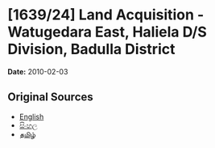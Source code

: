 # [1639/24] Land Acquisition - Watugedara East, Haliela D/S Division, Badulla District

**Date:** 2010-02-03

## Original Sources

- [English](https://documents.gov.lk/view/extra-gazettes/2010/2/1639-24_E.pdf)
- [සිංහල](https://documents.gov.lk/view/extra-gazettes/2010/2/1639-24_S.pdf)
- [தமிழ்](https://documents.gov.lk/view/extra-gazettes/2010/2/1639-24_T.pdf)
